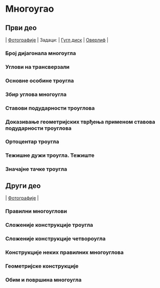 # Многоугао

## Први део

| [Фотографије](https://photos.app.goo.gl/c3JteV79S62XUEE56)
| Задаци:
| [Гугл диск](https://drive.google.com/drive/folders/1nmrL8scoyBmUrHNwRNxmLLGHFsflK_PD?usp=drive_link)
| [Оверлиф](https://www.overleaf.com/read/tzbvnfywhcgm#454ac7)
|

### Број дијагонала многоугла
### Углови на трансверзали
### Основне особине троугла
### Збир углова многоугла
### Ставови подударности троуглова
### Доказивање геометријских тврђења применом ставова подударности троуглова
### Ортоцентар троугла
### Тежишне дужи троугла. Тежиште
### Значајне тачке троугла

## Други део

| [Фотографије](https://photos.app.goo.gl/9PvokZRnD2Wv6Trr8)
|

### Правилни многоуглови 
### Сложеније конструкције троугла 
### Сложеније конструкције четвороугла 
### Конструкције неких правилних многоуглова 
### Геометријске конструкције 
### Обим и површина многоугла 
